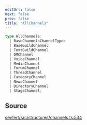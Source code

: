 ```yaml
---
editUrl: false
next: false
prev: false
title: "AllChannels"
---
```


```ts
type AllChannels: 
  | BaseChannel<ChannelType>
  | BaseGuildChannel
  | TextGuildChannel
  | DMChannel
  | VoiceChannel
  | MediaChannel
  | ForumChannel
  | ThreadChannel
  | CategoryChannel
  | NewsChannel
  | DirectoryChannel
  | StageChannel;
```

## Source

[seyfert/src/structures/channels.ts:534](https://github.com/potoland/potocuit/blob/c4fb0c1/src/structures/channels.ts#L534)
